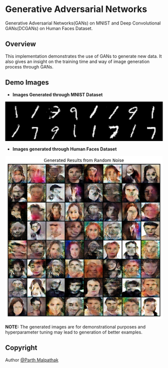 # Generative Adversarial Networks
Generative Adversarial Networks(GANs) on MNIST and Deep Convolutional GANs(DCGANs) on Human Faces Dataset.

## Overview
This implementation demonstrates the use of GANs to generate new data. It also gives an insight on the training time and way of image generation process through GANs.

## Demo Images
* **Images Generated through MNIST Dataset**
<img src="Sample Images/MNIST.png" width="600"/>
 
* **Images generated through Human Faces Dataset**
<img src="Sample Images/Human_Faces.png" width="600"/>

**NOTE:** The generated images are for demonstrational purposes and hyperparameter tuning may lead to generation of better examples.
  
## Copyright
Author [@Parth Malpathak](https://github.com/parthmalpathak)
